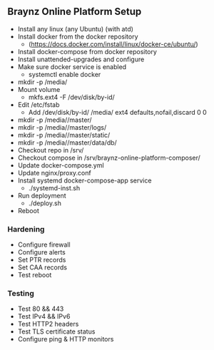 ## Braynz Online Platform Setup

- Install any linux (any Ubuntu) (with atd)
- Install docker from the docker repository
  - (https://docs.docker.com/install/linux/docker-ce/ubuntu/)
- Install docker-compose from docker repository
- Install unattended-upgrades and configure
- Make sure docker service is enabled
  - systemctl enable docker
- mkdir -p /media/<volume>
- Mount volume
  - mkfs.ext4 -F /dev/disk/by-id/<volume>
- Edit /etc/fstab
  - Add /dev/disk/by-id/<volume> /media/<volume> ext4 defaults,nofail,discard 0 0
- mkdir -p /media/<volume>/master/
- mkdir -p /media/<volume>/master/logs/
- mkdir -p /media/<volume>/master/static/
- mkdir -p /media/<volume>/master/data/db/
- Checkout repo in /srv/
- Checkout compose in /srv/braynz-online-platform-composer/
- Update docker-compose.yml
- Update nginx/proxy.conf
- Install systemd docker-compose-app service
  - ./systemd-inst.sh
- Run deployment
  - ./deploy.sh <branch>
- Reboot

### Hardening

- Configure firewall
- Configure alerts
- Set PTR records
- Set CAA records
- Test reboot

### Testing

- Test 80 && 443
- Test IPv4 && IPv6
- Test HTTP2 headers
- Test TLS certificate status
- Configure ping & HTTP monitors
